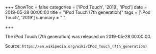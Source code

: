 +++
ShowToc = false
categories = ['iPod Touch', '2019', 'iPod']
date = 2019-05-28 00:00:00
title = "iPod Touch (7th generation)"
tags = ['iPod Touch', '2019']
summary = " "

+++

The iPod Touch (7th generation) was released on 2019-05-28 00:00:00.

Source: `https://en.wikipedia.org/wiki/IPod_Touch_(7th_generation)`


